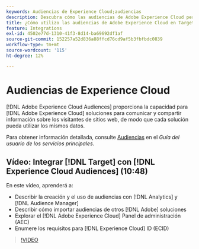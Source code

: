 ```yaml
---
keywords: Audiencias de Experience Cloud;audiencias
description: Descubra cómo las audiencias de Adobe Experience Cloud permiten que las soluciones de Experience Cloud se comuniquen y compartan información sobre los visitantes de un sitio web con otras soluciones de Adobe.
title: ¿Cómo utilizo las audiencias de Adobe Experience Cloud en Target?
feature: Integrations
exl-id: 4502e77d-1310-41f3-8d14-ba69692df1af
source-git-commit: 152257a52d836a88ffcd76cd9af5b3fbfbdc0839
workflow-type: tm+mt
source-wordcount: '115'
ht-degree: 12%

---
```


# Audiencias de Experience Cloud

[!DNL Adobe Experience Cloud Audiences] proporciona la capacidad para [!DNL Adobe Experience Cloud] soluciones para comunicar y compartir información sobre los visitantes de sitios web, de modo que cada solución pueda utilizar los mismos datos.

Para obtener información detallada, consulte [Audiencias](https://experienceleague.adobe.com/docs/core-services/interface/audiences/audience-library.html?lang=es) en el *Guía del usuario de los servicios principales*.

## Vídeo: Integrar [!DNL Target] con [!DNL Experience Cloud Audiences] (10:48)

En este vídeo, aprenderá a:

* Describir la creación y el uso de audiencias con [!DNL Analytics] y [!DNL Audience Manager]
* Describir cómo importar audiencias de otros [!DNL Adobe] soluciones
* Explorar el [!DNL Adobe Experience Cloud] Panel de administración (AEC)
* Enumere los requisitos para [!DNL Experience Cloud] ID (ECID)

>[!VIDEO](https://video.tv.adobe.com/v/35152)
